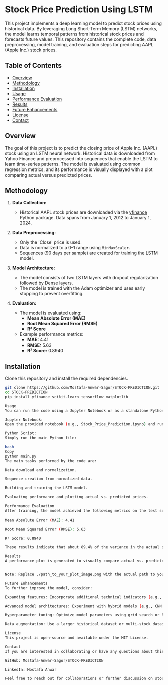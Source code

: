 # Stock Price Prediction Using LSTM

This project implements a deep learning model to predict stock prices using historical data. By leveraging Long Short-Term Memory (LSTM) networks, the model learns temporal patterns from historical stock prices and forecasts future values. This repository contains the complete code, data preprocessing, model training, and evaluation steps for predicting AAPL (Apple Inc.) stock prices.

## Table of Contents

- [Overview](#overview)
- [Methodology](#methodology)
- [Installation](#installation)
- [Usage](#usage)
- [Performance Evaluation](#performance-evaluation)
- [Results](#results)
- [Future Enhancements](#future-enhancements)
- [License](#license)
- [Contact](#contact)

## Overview

The goal of this project is to predict the closing price of Apple Inc. (AAPL) stock using an LSTM neural network. Historical data is downloaded from Yahoo Finance and preprocessed into sequences that enable the LSTM to learn time-series patterns. The model is evaluated using common regression metrics, and its performance is visually displayed with a plot comparing actual versus predicted prices.

## Methodology

1. **Data Collection:**  
   - Historical AAPL stock prices are downloaded via the [yfinance](https://pypi.org/project/yfinance/) Python package. Data spans from January 1, 2012 to January 1, 2024.

2. **Data Preprocessing:**  
   - Only the 'Close' price is used.
   - Data is normalized to a 0–1 range using `MinMaxScaler`.
   - Sequences (90 days per sample) are created for training the LSTM model.

3. **Model Architecture:**  
   - The model consists of two LSTM layers with dropout regularization followed by Dense layers.
   - The model is trained with the Adam optimizer and uses early stopping to prevent overfitting.

4. **Evaluation:**  
   - The model is evaluated using:
     - **Mean Absolute Error (MAE)**
     - **Root Mean Squared Error (RMSE)**
     - **R² Score**
   - Example performance metrics:
     - **MAE:** 4.41
     - **RMSE:** 5.63
     - **R² Score:** 0.8940

## Installation

Clone this repository and install the required dependencies.

```bash
git clone https://github.com/Mostafa-Anwar-Sagor/STOCK-PREDICTION.git
cd STOCK-PREDICTION
pip install yfinance scikit-learn tensorflow matplotlib

Usage
You can run the code using a Jupyter Notebook or as a standalone Python script.

Jupyter Notebook:
Open the provided notebook (e.g., Stock_Price_Prediction.ipynb) and run the cells in order.

Python Script:
Simply run the main Python file:

bash
Copy
python main.py
The main tasks performed by the code are:

Data download and normalization.

Sequence creation from normalized data.

Building and training the LSTM model.

Evaluating performance and plotting actual vs. predicted prices.

Performance Evaluation
After training, the model achieved the following metrics on the test set:

Mean Absolute Error (MAE): 4.41

Root Mean Squared Error (RMSE): 5.63

R² Score: 0.8940

These results indicate that about 89.4% of the variance in the actual stock prices is explained by the model, with average prediction errors around $4.41.

Results
A performance plot is generated to visually compare actual vs. predicted prices.


Note: Replace ./path_to_your_plot_image.png with the actual path to your saved plot image if you include it.

Future Enhancements
To further improve the model, consider:

Expanding features: Incorporate additional technical indicators (e.g., volume, RSI, MACD, Bollinger Bands).

Advanced model architectures: Experiment with hybrid models (e.g., CNN + LSTM, Transformer-based methods).

Hyperparameter tuning: Optimize model parameters using grid search or Bayesian optimization.

Data augmentation: Use a larger historical dataset or multi-stock datasets.

License
This project is open-source and available under the MIT License.

Contact
If you are interested in collaborating or have any questions about this project, please connect with me:

GitHub: Mostafa-Anwar-Sagor/STOCK-PREDICTION

LinkedIn: Mostafa Anwar

Feel free to reach out for collaborations or further discussion on stock price prediction and deep learning techniques.
